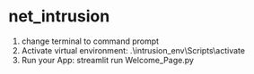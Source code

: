 # net_intrusion
1. change terminal to command prompt
2. Activate virtual environment:   .\intrusion_env\Scripts\activate
3. Run your App:   streamlit run Welcome_Page.py 
